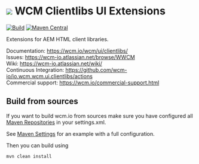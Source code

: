 <img src="https://wcm.io/images/favicon-16@2x.png"/> WCM Clientlibs UI Extensions
======
[![Build](https://github.com/wcm-io/io.wcm.wcm.ui.clientlibs/workflows/Build/badge.svg?branch=develop)](https://github.com/wcm-io/io.wcm.wcm.ui.clientlibs/actions?query=workflow%3ABuild+branch%3Adevelop)
[![Maven Central](https://maven-badges.herokuapp.com/maven-central/io.wcm/io.wcm.wcm.ui.clientlibs/badge.svg)](https://maven-badges.herokuapp.com/maven-central/io.wcm/io.wcm.wcm.ui.clientlibs)

Extensions for AEM HTML client libraries.

Documentation: https://wcm.io/wcm/ui/clientlibs/<br/>
Issues: https://wcm-io.atlassian.net/browse/WWCM<br/>
Wiki: https://wcm-io.atlassian.net/wiki/<br/>
Continuous Integration: https://github.com/wcm-io/io.wcm.wcm.ui.clientlibs/actions<br/>
Commercial support: https://wcm.io/commercial-support.html


## Build from sources

If you want to build wcm.io from sources make sure you have configured all [Maven Repositories](https://wcm.io/maven.html) in your settings.xml.

See [Maven Settings](https://github.com/wcm-io/io.wcm.wcm.ui.clientlibs/blob/develop/.maven-settings.xml) for an example with a full configuration.

Then you can build using

```
mvn clean install
```
